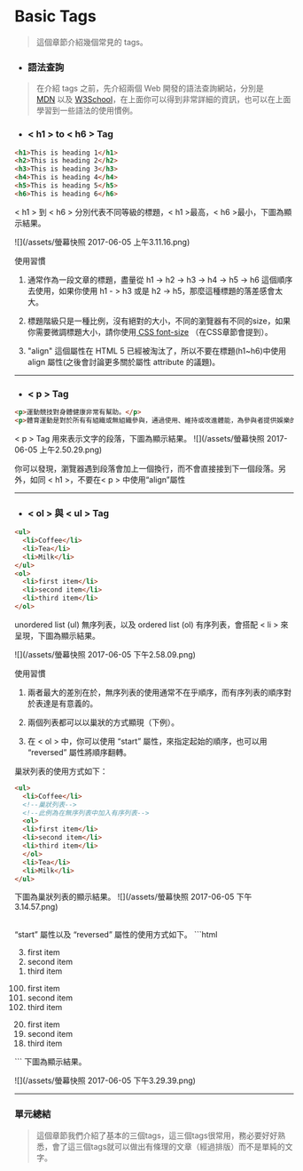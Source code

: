 # Basic Tags

> 這個章節介紹幾個常見的 tags。

* ### 語法查詢

> 在介紹 tags 之前，先介紹兩個 Web 開發的語法查詢網站，分別是  
> [MDN](https://developer.mozilla.org/zh-TW/) 以及 [W3School](https://www.w3schools.com)，在上面你可以得到非常詳細的資訊，也可以在上面學習到一些語法的使用慣例。


* ### &lt; h1 &gt; to &lt; h6 &gt; Tag

```html
<h1>This is heading 1</h1>
<h2>This is heading 2</h2>
<h3>This is heading 3</h3>
<h4>This is heading 4</h4>
<h5>This is heading 5</h5>
<h6>This is heading 6</h6>
```

&lt; h1 &gt; 到 &lt; h6 &gt; 分別代表不同等級的標題，&lt; h1 &gt;最高，&lt; h6 &gt;最小，下圖為顯示結果。

![](/assets/螢幕快照 2017-06-05 上午3.11.16.png)

使用習慣

1. 通常作為一段文章的標題，盡量從 h1 -&gt; h2 -&gt; h3 -&gt; h4 -&gt; h5 -&gt; h6 這個順序去使用，如果你使用 h1 - &gt; h3 或是 h2 -&gt; h5，那麼這種標題的落差感會太大。
2. 標題階級只是一種比例，沒有絕對的大小，不同的瀏覽器有不同的size，如果你需要微調標題大小，請你使用[ CSS font-size](https://developer.mozilla.org/en-US/docs/Web/CSS/font-size) （在CSS章節會提到）。

3. "align" 這個屬性在 HTML 5 已經被淘汰了，所以不要在標題\(h1~h6\)中使用 align 屬性\(之後會討論更多關於屬性 attribute 的議題\)。
---
* ### &lt; p &gt; Tag

```html
<p>運動競技對身體健康非常有幫助。</p>
<p>體育運動是對於所有有組織或無組織參與，通過使用、維持或改進體能，為參與者提供娛樂的競技性身體運動的總稱。</p>
```
&lt; p &gt;  Tag 用來表示文字的段落，下圖為顯示結果。
![](/assets/螢幕快照 2017-06-05 上午2.50.29.png)

你可以發現，瀏覽器遇到段落會加上一個換行，而不會直接接到下一個段落。另外，如同 &lt; h1 &gt;，不要在&lt; p &gt; 中使用“align”屬性

---
* ### &lt; ol &gt; 與 &lt; ul &gt; Tag

```html
<ul>
  <li>Coffee</li>
  <li>Tea</li>
  <li>Milk</li>
</ul>
<ol>
  <li>first item</li>
  <li>second item</li>
  <li>third item</li>  
</ol>
```
unordered list (ul) 無序列表，以及 ordered list (ol) 有序列表，會搭配 &lt; li &gt; 來呈現，下圖為顯示結果。 

![](/assets/螢幕快照 2017-06-05 下午2.58.09.png)



使用習慣

1. 兩者最大的差別在於，無序列表的使用通常不在乎順序，而有序列表的順序對於表達是有意義的。

2. 兩個列表都可以以巢狀的方式顯現（下例）。

3. 在 &lt; ol &gt; 中，你可以使用 “start” 屬性，來指定起始的順序，也可以用 “reversed” 屬性將順序翻轉。

巢狀列表的使用方式如下：

```html
<ul>
  <li>Coffee</li>
  <!--巢狀列表-->
  <!--此例為在無序列表中加入有序列表-->
  <ol>
  <li>first item</li>
  <li>second item</li>
  <li>third item</li>  
  </ol>
  <li>Tea</li>
  <li>Milk</li>
</ul>
```
下圖為巢狀列表的顯示結果。
![](/assets/螢幕快照 2017-06-05 下午3.14.57.png)

<br/>
“start” 屬性以及 “reversed” 屬性的使用方式如下。
```html
<ol reversed >
	<li>first item</li>
	<li>second item</li>
	<li>third item</li>
</ol>
<ol start="100" >
	<li>first item</li>
	<li>second item</li>
	<li>third item</li>
</ol>
<ol reversed start="20" >
<li>first item</li>
<li>second item</li>
<li>third item</li>
</ol>
```
下圖為顯示結果。
<br/>



![](/assets/螢幕快照 2017-06-05 下午3.29.39.png)

---

### 單元總結

 > 這個章節我們介紹了基本的三個tags，這三個tags很常用，務必要好好熟悉，會了這三個tags就可以做出有條理的文章（經過排版）而不是單純的文字。








